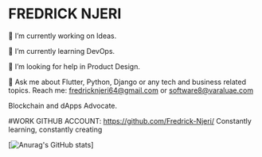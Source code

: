 # FREDRICK NJERI
🔭 I’m currently working on Ideas.

🌱 I’m currently learning DevOps.

🤔 I’m looking for help in Product Design.

💬 Ask me about Flutter, Python, Django or any tech and business related topics.
  Reach me: fredricknjeri64@gmail.com or software8@varaluae.com
  
  Blockchain and dApps Advocate.

#WORK GITHUB ACCOUNT: https://github.com/Fredrick-Njeri/
Constantly learning, constantly creating

[![Anurag's GitHub stats](https://github-readme-stats.vercel.app/api?username=Fredricknjeri&show_icons=true&theme=radical)]

<!-- [![Top Langs](https://github-readme-stats.vercel.app/api/top-langs/?username=Fredricknjeri)] -->
